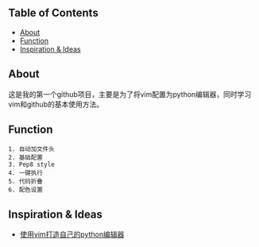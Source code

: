 ## Table of Contents
- [About](#about)
- [Function](#function)
- [Inspiration & Ideas](#inspiration--ideas)

## About
这是我的第一个github项目，主要是为了将vim配置为python编辑器，同时学习vim和github的基本使用方法。

## Function
	1. 自动加文件头
	2. 基础配置
	3. Pep8 style
	4. 一键执行
	5. 代码折叠
	6. 配色设置

## Inspiration & Ideas

* [使用vim打造自己的python编辑器](https://www.cnblogs.com/ziheIT/p/8971510.html)
